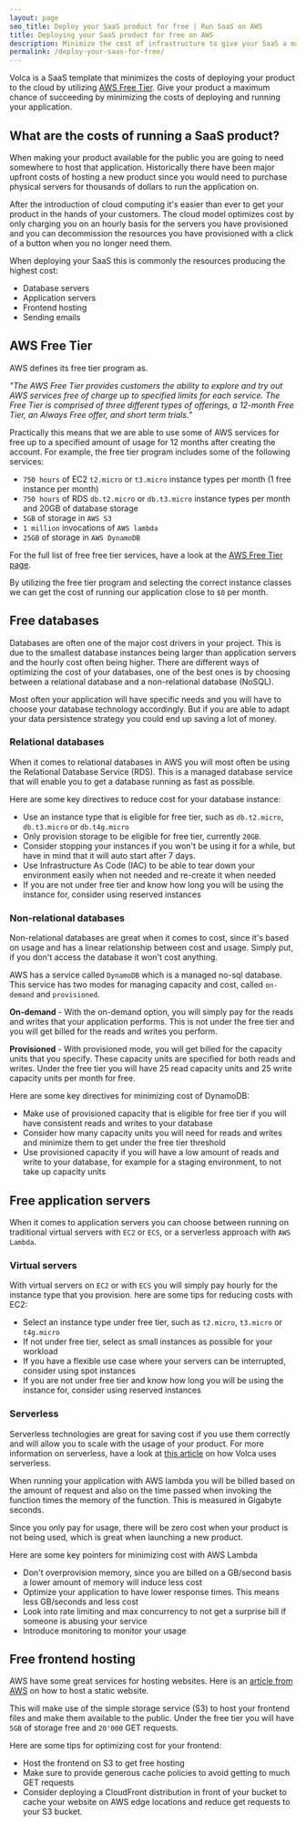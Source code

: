 ```yaml
---
layout: page
seo_title: Deploy your SaaS product for free | Run SaaS on AWS
title: Deploying your SaaS product for free on AWS
description: Minimize the cost of infrastructure to give your SaaS a maximum chance of succeeding. Utalize AWS Free Tier and Serverless to deploy your product for free.
permalink: /deploy-your-saas-for-free/
---
```


Volca is a SaaS template that minimizes the costs of deploying your product to the cloud by utilizing [AWS Free Tier](https://aws.amazon.com/free/). Give your product a maximum chance of succeeding by minimizing the costs of deploying and running your application.

## What are the costs of running a SaaS product?

When making your product available for the public you are going to need somewhere to host that application. Historically there have been major upfront costs of hosting a new product since you would need to purchase physical servers for thousands of dollars to run the application on.

After the introduction of cloud computing it's easier than ever to get your product in the hands of your customers. The cloud model optimizes cost by only charging you on an hourly basis for the servers you have provisioned and you can decommission the resources you have provisioned with a click of a button when you no longer need them.

When deploying your SaaS this is commonly the resources producing the highest cost:

- Database servers
- Application servers
- Frontend hosting
- Sending emails

## AWS Free Tier

AWS defines its free tier program as.

_"The AWS Free Tier provides customers the ability to explore and try out AWS services free of charge up to specified limits for each service. The Free Tier is comprised of three different types of offerings, a 12-month Free Tier, an Always Free offer, and short term trials."_

Practically this means that we are able to use some of AWS services for free up to a specified amount of usage for 12 months after creating the account. For example, the free tier program includes some of the following services:

- `750 hours` of EC2 `t2.micro` or `t3.micro` instance types per month (1 free instance per month)
- `750 hours` of RDS `db.t2.micro` or `db.t3.micro` instance types per month and 20GB of database storage
- `5GB` of storage in `AWS S3`
- `1 million` invocations of `AWS lambda`
- `25GB` of storage in `AWS DynamoDB`

For the full list of free free tier services, have a look at the [AWS Free Tier page](https://aws.amazon.com/free/).

By utilizing the free tier program and selecting the correct instance classes we can get the cost of running our application close to `$0` per month.

## Free databases

Databases are often one of the major cost drivers in your project. This is due to the smallest database instances being larger than application servers and the hourly cost often being higher. There are different ways of optimizing the cost of your databases, one of the best ones is by choosing between a relational database and a non-relational database (NoSQL).

Most often your application will have specific needs and you will have to choose your database technology accordingly. But if you are able to adapt your data persistence strategy you could end up saving a lot of money.

### Relational databases

When it comes to relational databases in AWS you will most often be using the Relational Database Service (RDS). This is a managed database service that will enable you to get a database running as fast as possible.

Here are some key directives to reduce cost for your database instance:

- Use an instance type that is eligible for free tier, such as `db.t2.micro`, `db.t3.micro` or `db.t4g.micro`
- Only provision storage to be eligible for free tier, currently `20GB`.
- Consider stopping your instances if you won't be using it for a while, but have in mind that it will auto start after 7 days.
- Use Infrastructure As Code (IAC) to be able to tear down your environment easily when not needed and re-create it when needed
- If you are not under free tier and know how long you will be using the instance for, consider using reserved instances

### Non-relational databases

Non-relational databases are great when it comes to cost, since it's based on usage and has a linear relationship between cost and usage. Simply put, if you don't access the database it won't cost anything.

AWS has a service called `DynamoDB` which is a managed no-sql database. This service has two modes for managing capacity and cost, called `on-demand` and `provisioned`.

**On-demand** - With the on-demand option, you will simply pay for the reads and writes that your application performs. This is not under the free tier and you will get billed for the reads and writes you perform.

**Provisioned** - With provisioned mode, you will get billed for the capacity units that you specify. These capacity units are specified for both reads and writes. Under the free tier you will have 25 read capacity units and 25 write capacity units per month for free.

Here are some key directives for minimizing cost of DynamoDB:

- Make use of provisioned capacity that is eligible for free tier if you will have consistent reads and writes to your database
- Consider how many capacity units you will need for reads and writes and minimize them to get under the free tier threshold
- Use provisioned capacity if you will have a low amount of reads and write to your database, for example for a staging environment, to not take up capacity units

## Free application servers

When it comes to application servers you can choose between running on traditional virtual servers with `EC2` or `ECS`, or a serverless approach with `AWS Lambda`.

### Virtual servers

With virtual servers on `EC2` or with `ECS` you will simply pay hourly for the instance type that you provision. here are some tips for reducing costs with EC2:

- Select an instance type under free tier, such as `t2.micro`, `t3.micro` or `t4g.micro` 
- If not under free tier, select as small instances as possible for your workload
- If you have a flexible use case where your servers can be interrupted, consider using spot instances
- If you are not under free tier and know how long you will be using the instance for, consider using reserved instances

### Serverless

Serverless technologies are great for saving cost if you use them correctly and will allow you to scale with the usage of your product. For more information on serverless, have a look at [this article](/serverless) on how Volca uses serverless.

When running your application with AWS lambda you will be billed based on the amount of request and also on the time passed when invoking the function times the memory of the function. This is measured in Gigabyte seconds.

Since you only pay for usage, there will be zero cost when your product is not being used, which is great when launching a new product.

Here are some key pointers for minimizing cost with AWS Lambda

- Don't overprovision memory, since you are billed on a GB/second basis a lower amount of memory will induce less cost
- Optimize your application to have lower response times. This means less GB/seconds and less cost
- Look into rate limiting and max concurrency to not get a surprise bill if someone is abusing your service
- Introduce monitoring to monitor your usage

## Free frontend hosting

AWS have some great services for hosting websites. Here is an [article from AWS](https://docs.aws.amazon.com/AmazonS3/latest/userguide/WebsiteHosting.html) on how to host a static website.

This will make use of the simple storage service (S3) to host your frontend files and make them available to the public. Under the free tier you will have `5GB` of storage free and `20'000` GET requests.

Here are some tips for optimizing cost for your frontend:

- Host the frontend on S3 to get free hosting
- Make sure to provide generous cache policies to avoid getting to much GET requests
- Consider deploying a CloudFront distribution in front of your bucket to cache your website on AWS edge locations and reduce get requests to your S3 bucket.



